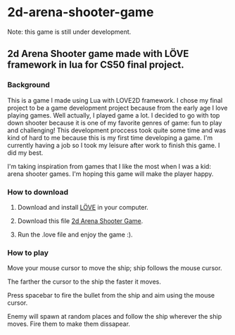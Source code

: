 # 2d-arena-shooter-game
Note: this game is still under development.
## 2d Arena Shooter game made with LÖVE framework in lua for CS50 final project.

### Background
This is a game I made using Lua with LOVE2D framework. I chose my final project to be a game development project because from the early age I love playing games. Well actually, I played game a lot. I decided to go with top down shooter because it is one of my favorite genres of game: fun to play and challenging! This development proccess took quite some time and was kind of hard to me because this is my first time developing a game. I'm currently having a job so I took my leisure after work to finish this game. I did my best.

I'm taking inspiration from games that I like the most when I was a kid: arena shooter games. 
I'm hoping this game will make the player happy.

### How to download
1. Download and install [LÖVE](https://www.love2d.org/) in your computer.

2. Download this file [2d Arena Shooter Game](https://drive.google.com/file/d/1Big9nBU73cy5yMnqJgxwfBocE6nCqPP5/view?usp=sharing).

3. Run the .love file and enjoy the game :). 

### How to play
Move your mouse cursor to move the ship; ship follows the mouse cursor. 

The farther the cursor to the ship the faster it moves.

Press spacebar to fire the bullet from the ship and aim using the mouse cursor.

Enemy will spawn at random places and follow the ship wherever the ship moves. Fire them to make them dissapear.